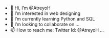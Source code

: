 - 👋 Hi, I’m @AtreyoH
- 👀 I’m interested in web designing
- 🌱 I’m currently learning Python and SQL 
- 💞️ I’m looking to collaborate on ...
- 📫 How to reach me: Twitter Id: @AtreyoH ...

<!---
AtreyoH/AtreyoH is a ✨ special ✨ repository because its `README.md` (this file) appears on your GitHub profile.
You can click the Preview link to take a look at your changes.
--->
